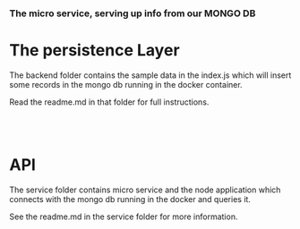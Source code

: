 ### The micro service, serving up info from our MONGO DB
 <h1> The persistence Layer </h1>
 The backend folder contains the sample data in the index.js which will insert some records in the mongo db running in the docker container.

 Read the readme.md in that folder for full instructions.

</br>
</br>
<h1>API</h1>
The service folder contains micro service and the node application which connects with the mongo db running in the docker and queries it.

See the readme.md in the service folder for more information.
